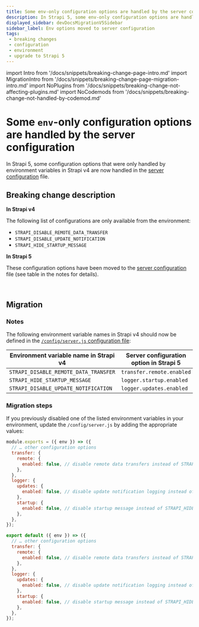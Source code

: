 ```yaml
---
title: Some env-only configuration options are handled by the server configuration
description: In Strapi 5, some env-only configuration options are handled by the server configuration
displayed_sidebar: devDocsMigrationV5Sidebar
sidebar_label: Env options moved to server configuration
tags:
 - breaking changes
 - configuration
 - environment 
 - upgrade to Strapi 5
---
```


import Intro from '/docs/snippets/breaking-change-page-intro.md'
import MigrationIntro from '/docs/snippets/breaking-change-page-migration-intro.md'
import NoPlugins from '/docs/snippets/breaking-change-not-affecting-plugins.md'
import NoCodemods from '/docs/snippets/breaking-change-not-handled-by-codemod.md'


# Some `env`-only configuration options are handled by the server configuration

In Strapi 5, some configuration options that were only handled by environment variables in Strapi v4 are now handled in the [server configuration](/dev-docs/configurations/server) file.
<Intro />
<NoPlugins />
<NoCodemods />

## Breaking change description

<SideBySideContainer>

<SideBySideColumn>

**In Strapi v4**

The following list of configurations are only available from the environment:

- `STRAPI_DISABLE_REMOTE_DATA_TRANSFER`
- `STRAPI_DISABLE_UPDATE_NOTIFICATION`
- `STRAPI_HIDE_STARTUP_MESSAGE`

</SideBySideColumn>

<SideBySideColumn>

**In Strapi 5**

These configuration options have been moved to the [server configuration](/dev-docs/configurations/server) file (see table in the notes for details).

</SideBySideColumn>

</SideBySideContainer>

<br />

## Migration

<MigrationIntro />

### Notes

The following environment variable names in Strapi v4 should now be defined in the [`/config/server.js` configuration file](/dev-docs/configurations/server):

| Environment variable name in Strapi v4 | Server configuration option in Strapi 5 |
|----------------------------------------|-----------------------------------------|
| `STRAPI_DISABLE_REMOTE_DATA_TRANSFER`  | `transfer.remote.enabled`               |
| `STRAPI_HIDE_STARTUP_MESSAGE`          | `logger.startup.enabled`                |
| `STRAPI_DISABLE_UPDATE_NOTIFICATION`   | `logger.updates.enabled`                |

### Migration steps

If you previously disabled one of the listed environment variables in your environment, update the `/config/server.js` by adding the appropriate values:

<Tabs groupId="js-ts">
<TabItem value="js" label="JavaScript">

```js title="/config/server.js"
module.exports = ({ env }) => ({
  // … other configuration options
  transfer: {
    remote: {
      enabled: false, // disable remote data transfers instead of STRAPI_DISABLE_REMOTE_DATA_TRANSFER
    },
  },
  logger: {
    updates: {
      enabled: false, // disable update notification logging instead of STRAPI_DISABLE_UPDATE_NOTIFICATION
    },
    startup: {
      enabled: false, // disable startup message instead of STRAPI_HIDE_STARTUP_MESSAGE
    },
  },
});
```

</TabItem>
<TabItem value="ts" label="TypeScript">

```js title="/config/server.ts"
export default ({ env }) => ({
  // … other configuration options
  transfer: {
    remote: {
      enabled: false, // disable remote data transfers instead of STRAPI_DISABLE_REMOTE_DATA_TRANSFER
    },
  },
  logger: {
    updates: {
      enabled: false, // disable update notification logging instead of STRAPI_DISABLE_UPDATE_NOTIFICATION
    },
    startup: {
      enabled: false, // disable startup message instead of STRAPI_HIDE_STARTUP_MESSAGE
    },
  },
});
```

</TabItem>
</Tabs>
